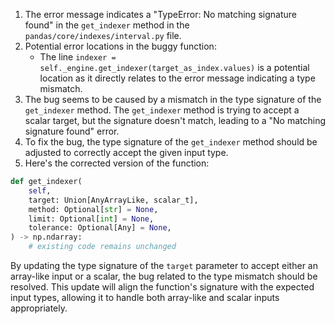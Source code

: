 1. The error message indicates a "TypeError: No matching signature found" in the `get_indexer` method in the `pandas/core/indexes/interval.py` file.
2. Potential error locations in the buggy function:
   - The line `indexer = self._engine.get_indexer(target_as_index.values)` is a potential location as it directly relates to the error message indicating a type mismatch.
3. The bug seems to be caused by a mismatch in the type signature of the `get_indexer` method. The `get_indexer` method is trying to accept a scalar target, but the signature doesn't match, leading to a "No matching signature found" error.
4. To fix the bug, the type signature of the `get_indexer` method should be adjusted to correctly accept the given input type.
5. Here's the corrected version of the function:

```python
def get_indexer(
    self,
    target: Union[AnyArrayLike, scalar_t],
    method: Optional[str] = None,
    limit: Optional[int] = None,
    tolerance: Optional[Any] = None,
) -> np.ndarray:
    # existing code remains unchanged
```

By updating the type signature of the `target` parameter to accept either an array-like input or a scalar, the bug related to the type mismatch should be resolved. This update will align the function's signature with the expected input types, allowing it to handle both array-like and scalar inputs appropriately.